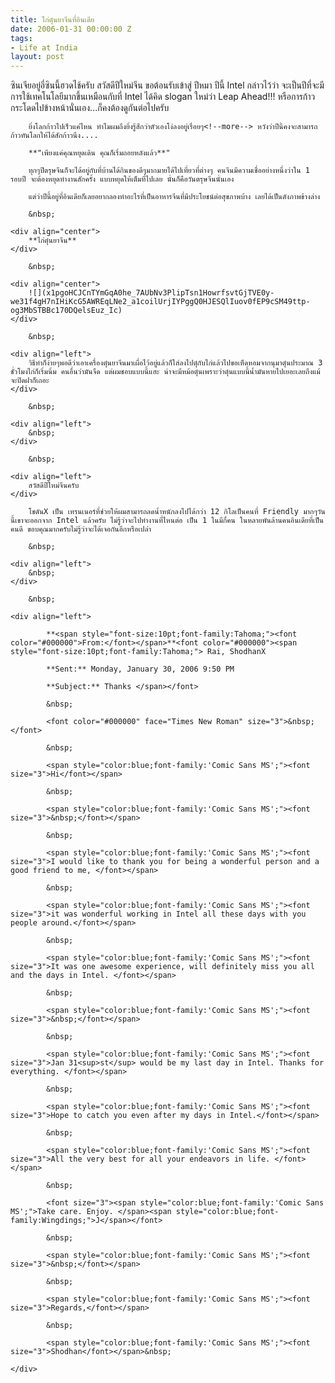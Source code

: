 ```yaml
---
title: ไก่ตุ๋นยาจีนที่อินเดีย
date: 2006-01-31 00:00:00 Z
tags:
- Life at India
layout: post
---
```


<div class="bvMsg" id="msgcns!1CF2EC57E79217F6!1011">
	<div>
		ซินเจียอยู่อี่ซินนี้ฮวดไช้ครับ สวัสดีปีใหม่จีน ขอต้อนรับเข้าสู่ ปีหมา ปีนี้ Intel กล่าวไว้ว่า จะเป็นปีที่จะมีการใช้เทคโนโลยีมากขึ้นเหมือนกับที่ Intel ได้คิด slogan ใหม่ว่า Leap Ahead!!! หรือการก้าวกระโดดไปข้างหน้านั่นเอง...ก็คงต้องดูกันต่อไปครับ
	</div>

		ยิ่งโลกก้าวไปเร็วแค่ไหน ทำไมผมถึงยิ่งรู้สึกว่าตัวเองโง่ลงอยู่เรื่อยๆ<!--more--> หวังว่าปีนี้คงจะสามารถก้าวทันโลกให้ได้สักก้าวนึง....

		**"เพียงแค่คุณหยุดเดิน คุณก็เริ่มถอยหลังแล้ว**"

		ทุกๆปีตรุษจีนก็จะได้อยู่กับที่บ้านได้กินของดีๆมากมายได้ไปเที่ยวที่ต่างๆ คนจีนมีความเชื่ออย่างหนึ่งว่าใน 1 รอบปี จะต้องหยุดทำงานสักครั้ง แบบหยุดให้เต็มที่ไปเลย นั่นก็คือวันตรุษจีนนั่นเอง

		แต่ว่าปีนี้อยู่ที่อินเดียก็เลยอยากลองทำอะไรที่เป็นอาหารจีนที่มีประโยชน์ต่อสุขภาพบ้าง เลยได้เป็นดังภาพข้างล่าง

		&nbsp;

	<div align="center">
		**ไก่ตุ๋นยาจีน**
	</div>

		&nbsp;

	<div align="center">
		![](x1pgoHCJCnTYmGqA0he_7AUbNv3PlipTsn1HowrfsvtGjTVE0y-we31f4gH7nIHiKcG5AWREqLNe2_a1coilUrjIYPggQ0HJESQlIuov0fEP9cSM49ttp-og3MbSTBBc170DQelsEuz_Ic)
	</div>

		&nbsp;

	<div align="left">
		วิธีทำก็ง่ายๆพอดีว่าเอาเครื่องตุ๋นยาจีนมาเผื่อไว้อยู่แล้วก็ใส่ลงไปตุ๋กับไก่แล้วไปขอเห็ดหอมจากนุมาตุ๋นประมาณ 3 ชั่วโมงไก่ก็เริ่มนิ่ม คนอื่นว่ามันจืด แต่ผมชอบแบบนี้แฮะ น่าจะมีหม้อตุ๋นเพราะว่าตุ๋นแบบนี้น้ำมันหายไปเยอะเลยถึงแม้จะปิดฝาก็เถอะ
	</div>

		&nbsp;

	<div align="left">
		&nbsp;
	</div>

		&nbsp;

	<div align="left">
		สวัสดีปีใหม่จีนครับ
	</div>

		โชดันX เป็น เทรนเนอร์ที่ช่วยให้ผมสามารถลดน้ำหนักลงไปได้กว่า 12 กิโลเป็นคนที่ Friendly มากๆวันนี้เขาจะออกจาก Intel แล้วครับ ไม่รู้ว่าจะไปทำงานที่ไหนต่อ เป็น 1 ในมีกี่คน ในหลายพันล้านคนอินเดียที่เป็นคนดี ขอบคุณมากครับไม่รู้ว่าจะได้เจอกันอีกหรือเปล่า

		&nbsp;

	<div align="left">
		&nbsp;
	</div>

		&nbsp;

	<div align="left">

			**<span style="font-size:10pt;font-family:Tahoma;"><font color="#000000">From:</font></span>**<font color="#000000"><span style="font-size:10pt;font-family:Tahoma;"> Rai, ShodhanX  

			**Sent:** Monday, January 30, 2006 9:50 PM  

			**Subject:** Thanks </span></font>

			&nbsp;

			<font color="#000000" face="Times New Roman" size="3">&nbsp;</font>

			&nbsp;

			<span style="color:blue;font-family:'Comic Sans MS';"><font size="3">Hi</font></span>

			&nbsp;

			<span style="color:blue;font-family:'Comic Sans MS';"><font size="3">&nbsp;</font></span>

			&nbsp;

			<span style="color:blue;font-family:'Comic Sans MS';"><font size="3">I would like to thank you for being a wonderful person and a good friend to me, </font></span>

			&nbsp;

			<span style="color:blue;font-family:'Comic Sans MS';"><font size="3">it was wonderful working in Intel all these days with you people around.</font></span>

			&nbsp;

			<span style="color:blue;font-family:'Comic Sans MS';"><font size="3">It was one awesome experience, will definitely miss you all and the days in Intel. </font></span>

			&nbsp;

			<span style="color:blue;font-family:'Comic Sans MS';"><font size="3">&nbsp;</font></span>

			&nbsp;

			<span style="color:blue;font-family:'Comic Sans MS';"><font size="3">Jan 31<sup>st</sup> would be my last day in Intel. Thanks for everything. </font></span>

			&nbsp;

			<span style="color:blue;font-family:'Comic Sans MS';"><font size="3">Hope to catch you even after my days in Intel.</font></span>

			&nbsp;

			<span style="color:blue;font-family:'Comic Sans MS';"><font size="3">All the very best for all your endeavors in life. </font></span>

			&nbsp;

			<font size="3"><span style="color:blue;font-family:'Comic Sans MS';">Take care. Enjoy. </span><span style="color:blue;font-family:Wingdings;">J</span></font>

			&nbsp;

			<span style="color:blue;font-family:'Comic Sans MS';"><font size="3">&nbsp;</font></span>

			&nbsp;

			<span style="color:blue;font-family:'Comic Sans MS';"><font size="3">Regards,</font></span>

			&nbsp;

			<span style="color:blue;font-family:'Comic Sans MS';"><font size="3">Shodhan</font></span>&nbsp;

	</div>
</div>